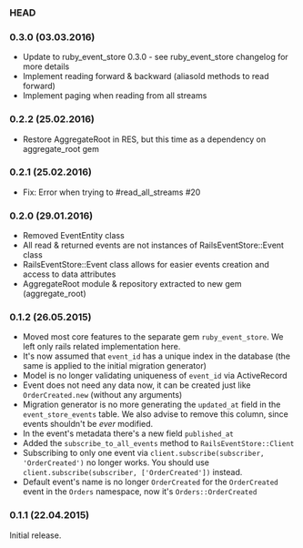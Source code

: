 ### HEAD

### 0.3.0 (03.03.2016)

* Update to ruby_event_store 0.3.0 - see ruby_event_store changelog for more details
* Implement reading forward & backward (aliasold methods to read forward)
* Implement paging when reading from all streams

### 0.2.2 (25.02.2016)

* Restore AggregateRoot in RES, but this time as a dependency on aggregate_root gem

### 0.2.1 (25.02.2016)

* Fix: Error when trying to #read_all_streams #20

### 0.2.0 (29.01.2016)

* Removed EventEntity class
* All read & returned events are not instances of RailsEventStore::Event class
* RailsEventStore::Event class allows for easier events creation and access to data attributes
* AggregateRoot module & repository extracted to new gem (aggregate_root)

### 0.1.2 (26.05.2015)

* Moved most core features to the separate gem `ruby_event_store`. We left only rails related implementation here.
* It's now assumed that `event_id` has a unique index in the database (the same is applied to the initial migration generator)
* Model is no longer validating uniqueness of `event_id` via ActiveRecord
* Event does not need any data now, it can be created just like `OrderCreated.new` (without any arguments)
* Migration generator is no more generating the `updated_at` field in the `event_store_events` table. We also advise to remove this column, since events shouldn't be *ever* modified.
* In the event's metadata there's a new field `published_at`
* Added the `subscribe_to_all_events` method to `RailsEventStore::Client`
* Subscribing to only one event via `client.subscribe(subscriber, 'OrderCreated')` no longer works. You should use `client.subscribe(subscriber, ['OrderCreated'])` instead.
* Default event's name is no longer `OrderCreated` for the `OrderCreated` event in the `Orders` namespace, now it's `Orders::OrderCreated`

### 0.1.1 (22.04.2015)

Initial release.
